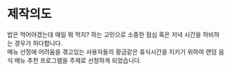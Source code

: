 # 제작의도

밥은 먹어야겠는데 매일 뭐 먹지? 하는 고민으로 소중한 점심 혹은 저녁 시간을 허비하는 경우가 허다합니다.  
메뉴 선정에 어려움을 겪고있는 사용자들의 황금같은 휴식시간을 지키기 위하여 랜덤 음식 메뉴 추천 프로그램을 주제로 선정하게 되었습니다.
